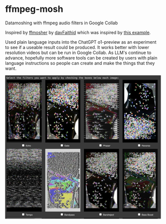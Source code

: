 # ffmpeg-mosh
Datamoshing with ffmpeg audio filters in Google Collab

Inspired by [ffmosher](https://github.com/davFaithid/ffmosher) by [davFaithid](https://github.com/davFaithid) which was inspired by [this example](https://www.reddit.com/r/datamoshing/comments/9s0los/datamoshd_a_screenshot_with_audacity_came_out/).

Used plain language inputs into the ChatGPT o1-preview as an experiment to see if a useable result could be produced. It works better with lower resolution videos but can be run in Google Collab. As LLM's continue to advance, hopefully more software tools can be created by users with plain language instructions so people can create and make the things that they want.

![Creates thumbnails of audio filter datamosh effects](https://github.com/whatmakeart/ffmpeg-audio-mosh/blob/main/pick-audio-filter-thumbnails.jpg)
